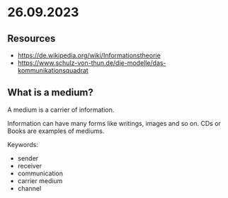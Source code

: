 # 26.09.2023

## Resources

- https://de.wikipedia.org/wiki/Informationstheorie
- https://www.schulz-von-thun.de/die-modelle/das-kommunikationsquadrat

## What is a medium?

A medium is a carrier of information.

Information can have many forms like writings, images and so on. CDs or Books are examples of mediums.

Keywords:
- sender
- receiver
- communication
- carrier medium
- channel